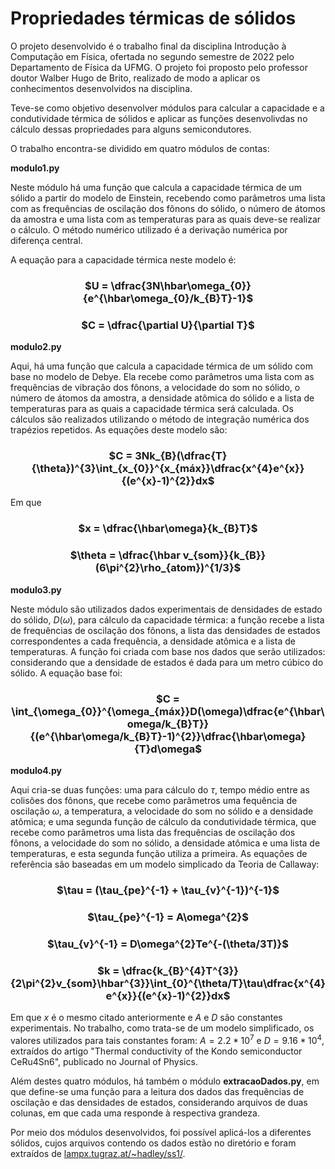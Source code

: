 # Propriedades térmicas de sólidos

  O projeto desenvolvido é o trabalho final da disciplina Introdução à Computação em Física, ofertada no segundo semestre de 2022 pelo Departamento de Física da UFMG. O projeto foi proposto pelo professor doutor Walber Hugo de Brito, realizado de modo a aplicar os conhecimentos desenvolvidos na disciplina.

  Teve-se como objetivo desenvolver módulos para calcular a capacidade e a condutividade térmica de sólidos e aplicar as funções desenvolivdas no cálculo dessas propriedades para alguns semicondutores.

  O trabalho encontra-se dividido em quatro módulos de contas:
  
**modulo1.py**

  Neste módulo há uma função que calcula a capacidade térmica de um sólido a partir do modelo de Einstein, recebendo como parâmetros uma lista com as frequências de oscilação dos fônons do sólido, o número de átomos da amostra e uma lista com as temperaturas para as quais deve-se realizar o cálculo. O método numérico utilizado é a derivação numérica por diferença central.
  
  A equação para a capacidade térmica neste modelo é:
  
  <h3 align="center"> $U = \dfrac{3N\hbar\omega_{0}}{e^{\hbar\omega_{0}/k_{B}T}-1}$ </h3>
  <h3 align="center"> $C = \dfrac{\partial U}{\partial T}$ </h3>
  
**modulo2.py**

  Aqui, há uma função que calcula a capacidade térmica de um sólido com base no modelo de Debye. Ela recebe como parâmetros uma lista com as frequências de vibração dos fônons, a velocidade do som no sólido, o número de átomos da amostra, a densidade atômica do sólido e a lista de temperaturas para as quais a capacidade térmica será calculada. Os cálculos são realizados utilizando o método de integração numérica dos trapézios repetidos.
    As equações deste modelo são:
    
  <h3 align="center"> $C = 3Nk_{B}(\dfrac{T}{\theta})^{3}\int_{x_{0}}^{x_{máx}}\dfrac{x^{4}e^{x}}{(e^{x}-1)^{2}}dx$ </h3>

  Em que

  <h3 align="center"> $x = \dfrac{\hbar\omega}{k_{B}T}$ </h3>
  <h3 align="center"> $\theta = \dfrac{\hbar v_{som}}{k_{B}}(6\pi^{2}\rho_{atom})^{1/3}$ </h3>

**modulo3.py**

  Neste módulo são utilizados dados experimentais de densidades de estado do sólido, $D(\omega)$, para cálculo da capacidade térmica: a função recebe a lista de frequências de oscilação dos fônons, a lista das densidades de estados correspondentes a cada frequência, a densidade atômica e a lista de temperaturas. A função foi criada com base nos dados que serão utilizados: considerando que a densidade de estados é dada para um metro cúbico do sólido. A equação base foi:
    
  <h3 align="center"> $C = \int_{\omega_{0}}^{\omega_{máx}}D(\omega)\dfrac{e^{\hbar\omega/k_{B}T}}{(e^{\hbar\omega/k_{B}T}-1)^{2}}\dfrac{\hbar\omega}{T}d\omega$ </h3>

**modulo4.py**

  Aqui cria-se duas funções: uma para cálculo do $\tau$, tempo médio entre as colisões dos fônons, que recebe como parâmetros uma fequência de oscilação $\omega$, a temperatura, a velocidade do som no sólido e a densidade atômica; e uma segunda função de cálculo da condutividade térmica, que recebe como parâmetros uma lista das frequências de oscilação dos fônons, a velocidade do som no sólido, a densidade atômica e uma lista de temperaturas, e esta segunda função utiliza a primeira.
  As equações de referência são baseadas em um modelo simplicado da Teoria de Callaway:
  
  <h3 align="center"> $\tau = (\tau_{pe}^{-1} + \tau_{v}^{-1})^{-1}$ </h3>
  <h3 align="center"> $\tau_{pe}^{-1} = A\omega^{2}$ </h3>
  <h3 align="center"> $\tau_{v}^{-1} = D\omega^{2}Te^{-(\theta/3T)}$ </h3>
  <h3 align="center"> $k = \dfrac{k_{B}^{4}T^{3}}{2\pi^{2}v_{som}\hbar^{3}}\int_{0}^{\theta/T}\tau\dfrac{x^{4}e^{x}}{(e^{x}-1)^{2}}dx$ </h3>
  
  Em que $x$ é o mesmo citado anteriormente e $A$ e $D$ são constantes experimentais. No trabalho, como trata-se de um modelo simplificado, os valores utilizados para tais constantes foram: $A=2.2 * 10^{7}$ e $D=9.16 * 10^{4}$, extraídos do artigo "Thermal conductivity of the Kondo semiconductor
CeRu4Sn6", publicado no Journal of Physics.


Além destes quatro módulos, há também o módulo **extracaoDados.py**, em que define-se uma função para a leitura dos dados das frequências de oscilação e das densidades de estados, considerando arquivos de duas colunas, em que cada uma responde à respectiva grandeza.

Por meio dos módulos desenvolvidos, foi possível aplicá-los a diferentes sólidos, cujos arquivos contendo os dados estão no diretório e foram extraídos de [lampx.tugraz.at/~hadley/ss1/](http://lampx.tugraz.at/~hadley/ss1/). 


